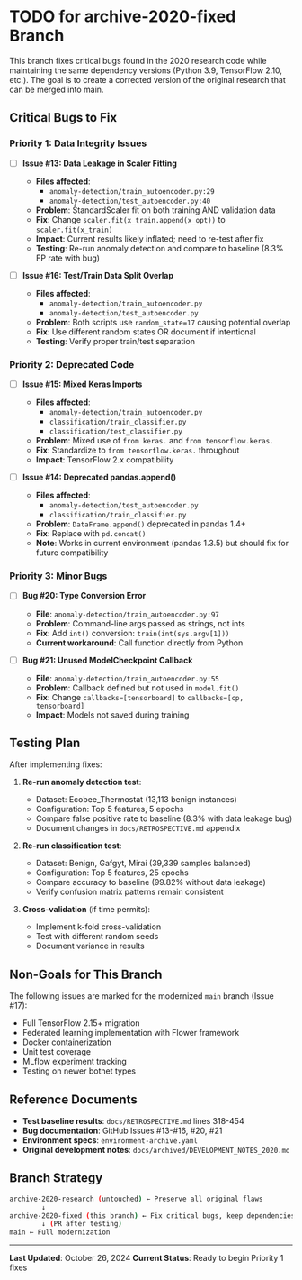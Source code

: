 # TODO for archive-2020-fixed Branch

This branch fixes critical bugs found in the 2020 research code while maintaining the same dependency versions (Python 3.9, TensorFlow 2.10, etc.). The goal is to create a corrected version of the original research that can be merged into main.

## Critical Bugs to Fix

### Priority 1: Data Integrity Issues

- [ ] **Issue #13: Data Leakage in Scaler Fitting**
  - **Files affected**:
    - `anomaly-detection/train_autoencoder.py:29`
    - `anomaly-detection/test_autoencoder.py:40`
  - **Problem**: StandardScaler fit on both training AND validation data
  - **Fix**: Change `scaler.fit(x_train.append(x_opt))` to `scaler.fit(x_train)`
  - **Impact**: Current results likely inflated; need to re-test after fix
  - **Testing**: Re-run anomaly detection and compare to baseline (8.3% FP rate with bug)

- [ ] **Issue #16: Test/Train Data Split Overlap**
  - **Files affected**:
    - `anomaly-detection/train_autoencoder.py`
    - `anomaly-detection/test_autoencoder.py`
  - **Problem**: Both scripts use `random_state=17` causing potential overlap
  - **Fix**: Use different random states OR document if intentional
  - **Testing**: Verify proper train/test separation

### Priority 2: Deprecated Code

- [ ] **Issue #15: Mixed Keras Imports**
  - **Files affected**:
    - `anomaly-detection/train_autoencoder.py`
    - `classification/train_classifier.py`
    - `classification/test_classifier.py`
  - **Problem**: Mixed use of `from keras.` and `from tensorflow.keras.`
  - **Fix**: Standardize to `from tensorflow.keras.` throughout
  - **Impact**: TensorFlow 2.x compatibility

- [ ] **Issue #14: Deprecated pandas.append()**
  - **Files affected**:
    - `anomaly-detection/test_autoencoder.py`
    - `classification/train_classifier.py`
  - **Problem**: `DataFrame.append()` deprecated in pandas 1.4+
  - **Fix**: Replace with `pd.concat()`
  - **Note**: Works in current environment (pandas 1.3.5) but should fix for future compatibility

### Priority 3: Minor Bugs

- [ ] **Bug #20: Type Conversion Error**
  - **File**: `anomaly-detection/train_autoencoder.py:97`
  - **Problem**: Command-line args passed as strings, not ints
  - **Fix**: Add `int()` conversion: `train(int(sys.argv[1]))`
  - **Current workaround**: Call function directly from Python

- [ ] **Bug #21: Unused ModelCheckpoint Callback**
  - **File**: `anomaly-detection/train_autoencoder.py:55`
  - **Problem**: Callback defined but not used in `model.fit()`
  - **Fix**: Change `callbacks=[tensorboard]` to `callbacks=[cp, tensorboard]`
  - **Impact**: Models not saved during training

## Testing Plan

After implementing fixes:

1. **Re-run anomaly detection test**:
   - Dataset: Ecobee_Thermostat (13,113 benign instances)
   - Configuration: Top 5 features, 5 epochs
   - Compare false positive rate to baseline (8.3% with data leakage bug)
   - Document changes in `docs/RETROSPECTIVE.md` appendix

2. **Re-run classification test**:
   - Dataset: Benign, Gafgyt, Mirai (39,339 samples balanced)
   - Configuration: Top 5 features, 25 epochs
   - Compare accuracy to baseline (99.82% without data leakage)
   - Verify confusion matrix patterns remain consistent

3. **Cross-validation** (if time permits):
   - Implement k-fold cross-validation
   - Test with different random seeds
   - Document variance in results

## Non-Goals for This Branch

The following issues are marked for the modernized `main` branch (Issue #17):

- Full TensorFlow 2.15+ migration
- Federated learning implementation with Flower framework
- Docker containerization
- Unit test coverage
- MLflow experiment tracking
- Testing on newer botnet types

## Reference Documents

- **Test baseline results**: `docs/RETROSPECTIVE.md` lines 318-454
- **Bug documentation**: GitHub Issues #13-#16, #20, #21
- **Environment specs**: `environment-archive.yaml`
- **Original development notes**: `docs/archived/DEVELOPMENT_NOTES_2020.md`

## Branch Strategy

```bash
archive-2020-research (untouched) ← Preserve all original flaws
        ↓
archive-2020-fixed (this branch) ← Fix critical bugs, keep dependencies
        ↓ (PR after testing)
main ← Full modernization
```

---

**Last Updated**: October 26, 2024
**Current Status**: Ready to begin Priority 1 fixes
